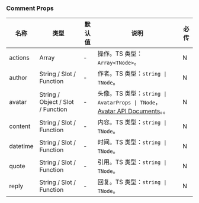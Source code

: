 ### Comment Props

名称 | 类型 | 默认值 | 说明 | 必传
-- | -- | -- | -- | --
actions | Array | - | 操作。TS 类型：`Array<TNode>`。 | N
author | String / Slot / Function | - | 作者。TS 类型：`string \| TNode`。 | N
avatar | String / Object / Slot / Function | - | 头像。TS 类型：`string \| AvatarProps \| TNode`，[Avatar API Documents](./avatar?tab=api)。。 | N
content | String / Slot / Function | - | 内容。TS 类型：`string \| TNode`。 | N
datetime | String / Slot / Function | - | 时间。TS 类型：`string \| TNode`。 | N
quote | String / Slot / Function | - | 引用。TS 类型：`string \| TNode`。 | N
reply | String / Slot / Function | - | 回复。TS 类型：`string \| TNode`。 | N